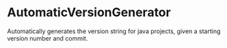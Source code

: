 # AutomaticVersionGenerator
Automatically generates the version string for java projects, given a starting version number and commit.
